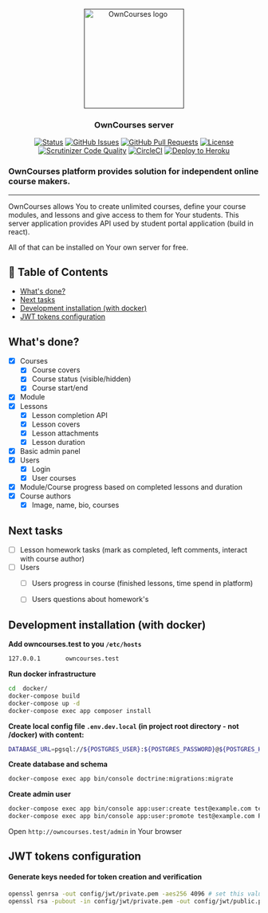 <p align="center">
  <a href="" rel="noopener">
 <img width=200px height=200px src="https://i.ibb.co/YQ52bDY/logo.png" alt="OwnCourses logo"></a>
</p>

<h3 align="center">OwnCourses server</h3>

<div align="center">

  [![Status](https://img.shields.io/badge/status-active-success.svg)]() 
  [![GitHub Issues](https://img.shields.io/github/issues/owncourses/courses-server.svg)](https://github.com/owncourses/courses-server/issues)
  [![GitHub Pull Requests](https://img.shields.io/github/issues-pr/owncourses/courses-server.svg)](https://github.com/owncourses/courses-server/pulls)
  [![License](https://img.shields.io/badge/license-MIT-blue.svg)](/LICENSE)
  [![Scrutinizer Code Quality](https://scrutinizer-ci.com/g/owncourses/courses-server/badges/quality-score.png?b=master)](https://scrutinizer-ci.com/g/owncourses/courses-server/?branch=master)
  [![CircleCI](https://circleci.com/gh/owncourses/courses-server/tree/master.svg?style=svg)](https://circleci.com/gh/owncourses/courses-server/tree/master) 
  [![Deploy to Heroku](https://www.herokucdn.com/deploy/button.svg)](https://heroku.com/deploy)

</div>

### OwnCourses platform provides solution for independent online course makers.

---

OwnCourses allows You to create unlimited courses, define your course modules, and lessons and give access to them for Your students. 
This server application provides API used by student portal application (build in react).

All of that can be installed on Your own server for free.

## 📝 Table of Contents
- [What's done?](#mvp)
- [Next tasks](#next)
- [Development installation (with docker)](#docker)
- [JWT tokens configuration](#jwt)

## What's done? <a name = "mvp"></a>

- [x] Courses
  - [x] Course covers
  - [x] Course status (visible/hidden)
  - [x] Course start/end
- [x] Module
- [x] Lessons
  - [x] Lesson completion API
  - [x] Lesson covers
  - [x] Lesson attachments
  - [x] Lesson duration
- [x] Basic admin panel
- [x] Users
  - [x] Login
  - [x] User courses
- [x] Module/Course progress based on completed lessons and duration 
- [x] Course authors
  - [x] Image, name, bio, courses

## Next tasks <a name = "next"></a>

- [ ] Lesson homework tasks (mark as completed, left comments, interact with course author)
- [ ] Users
  - [ ] Users progress in course (finished lessons, time spend in platform)
  - [ ] Users questions about homework's


## Development installation (with docker) <a name = "docker"></a>

**Add owncourses.test to you `/etc/hosts`**
```bash
127.0.0.1       owncourses.test
```

**Run docker infrastructure**
```bash
cd  docker/
docker-compose build
docker-compose up -d
docker-compose exec app composer install
```

**Create local config file `.env.dev.local` (in project root directory - not /docker) with content:**
```bash
DATABASE_URL=pgsql://${POSTGRES_USER}:${POSTGRES_PASSWORD}@${POSTGRES_HOST}:${POSTGRES_POST}/${POSTGRES_DB}
``` 

**Create database and schema**
```bash
docker-compose exec app bin/console doctrine:migrations:migrate
```

**Create admin user**
```bash
docker-compose exec app bin/console app:user:create test@example.com testPassword Test User
docker-compose exec app bin/console app:user:promote test@example.com ROLE_ADMIN
```

Open `http://owncourses.test/admin` in Your browser


## JWT tokens configuration <a name = "jwt"></a>

#### Generate keys needed for token creation and verification

```bash
openssl genrsa -out config/jwt/private.pem -aes256 4096 # set this value as JWT_SECRET_KEY env variable
openssl rsa -pubout -in config/jwt/private.pem -out config/jwt/public.pem # set this value as JWT_PUBLIC_KEY env variable
```
